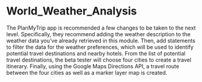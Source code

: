 # World_Weather_Analysis

The PlanMyTrip app is recommended a few changes to be taken to the next level. Specifically, they recommend adding the weather description to the weather data you’ve already retrieved in this module. Then, add statements to filter the data for the weather preferences, which will be used to identify potential travel destinations and nearby hotels. From the list of potential travel destinations, the beta tester will choose four cities to create a travel itinerary. Finally, using the Google Maps Directions API, a travel route between the four cities as well as a marker layer map is created.

